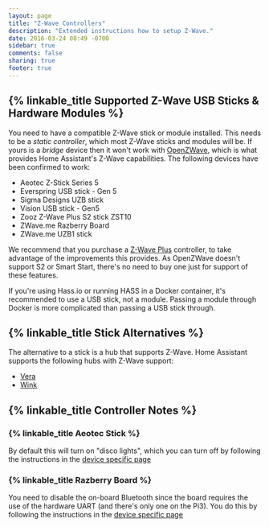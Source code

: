 ```yaml
---
layout: page
title: "Z-Wave Controllers"
description: "Extended instructions how to setup Z-Wave."
date: 2016-03-24 08:49 -0700
sidebar: true
comments: false
sharing: true
footer: true
---
```


## {% linkable_title Supported Z-Wave USB Sticks & Hardware Modules %}

You need to have a compatible Z-Wave stick or module installed. This needs to be a *static controller*, which most Z-Wave sticks and modules will be. If yours is a *bridge* device then it won't work with [OpenZWave](http://openzwave.com/), which is what provides Home Assistant's Z-Wave capabilities. The following devices have been confirmed to work:

* Aeotec Z-Stick Series 5
* Everspring USB stick - Gen 5
* Sigma Designs UZB stick
* Vision USB stick - Gen5
* Zooz Z-Wave Plus S2 stick ZST10
* ZWave.me Razberry Board
* ZWave.me UZB1 stick

We recommend that you purchase a [Z-Wave Plus](https://z-wavealliance.org/z-wave_plus_certification/) controller, to take advantage of the improvements this provides. As OpenZWave doesn't support S2 or Smart Start, there's no need to buy one just for support of these features.

<p class='note'>
  If you're using Hass.io or running HASS in a Docker container, it's recommended to use a USB stick, not a module. Passing a module through Docker is more complicated than passing a USB stick through.
</p>

## {% linkable_title Stick Alternatives %}

The alternative to a stick is a hub that supports Z-Wave. Home Assistant supports the following hubs with Z-Wave support:

 - [Vera](/components/vera/)
 - [Wink](/components/wink/)

## {% linkable_title Controller Notes %}

### {% linkable_title Aeotec Stick %}

By default this will turn on "disco lights", which you can turn off by following the instructions in the [device specific page](/docs/z-wave/device-specific/#aeon-z-stick)

### {% linkable_title Razberry Board %}

You need to disable the on-board Bluetooth since the board requires the use of the hardware UART (and there's only one on the Pi3). You do this by following the instructions in the [device specific page](/docs/z-wave/device-specific/#razberry-board)

